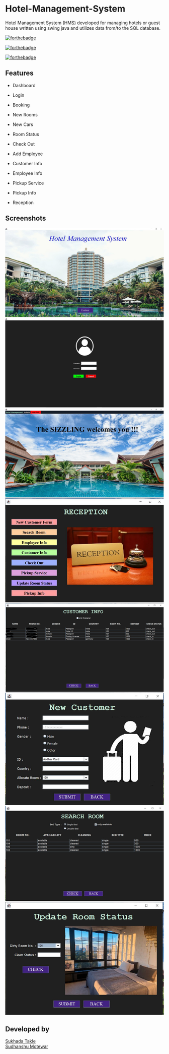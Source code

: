 # Hotel-Management-System
Hotel Management System (HMS) developed for managing hotels or guest house written using swing java and utilizes data from/to the SQL database.

[![forthebadge](https://forthebadge.com/images/badges/built-with-love.svg)](https://forthebadge.com) 

[![forthebadge](https://forthebadge.com/images/badges/powered-by-black-magic.svg)](https://forthebadge.com)

[![forthebadge](https://forthebadge.com/images/badges/made-with-java.svg)](https://forthebadge.com)

## Features

- Dashboard

- Login

- Booking

- New Rooms

- New Cars

- Room Status

- Check Out

- Add Employee

- Customer Info

- Employee Info

- Pickup Service

- Pickup Info

- Reception

## Screenshots

![hms](https://raw.githubusercontent.com/ssm0801/Hotel-Management-System/master/src/screenshots/hms.JPG)
![login](https://raw.githubusercontent.com/ssm0801/Hotel-Management-System/master/src/screenshots/login.JPG)
![dashboard](https://raw.githubusercontent.com/ssm0801/Hotel-Management-System/master/src/screenshots/dashboard.JPG)
![reception](https://raw.githubusercontent.com/ssm0801/Hotel-Management-System/master/src/screenshots/reception.JPG)
![customerInfo](https://raw.githubusercontent.com/ssm0801/Hotel-Management-System/master/src/screenshots/customerInfo.JPG)
![newCustomer](https://raw.githubusercontent.com/ssm0801/Hotel-Management-System/master/src/screenshots/newCustomer.JPG)
![searchRoom](https://raw.githubusercontent.com/ssm0801/Hotel-Management-System/master/src/screenshots/searchRoom.JPG)
![updateRoomStatus](https://raw.githubusercontent.com/ssm0801/Hotel-Management-System/master/src/screenshots/updateRoomStatus.JPG)

## Developed by

<p>
    <a href="https://www.linkedin.com/in/sukhada-takle-307b2919a/">Sukhada Takle</a>
    <br>
    <a href="https://www.linkedin.com/in/sudhanshu-motewar/">Sudhanshu Motewar</a>
</p>